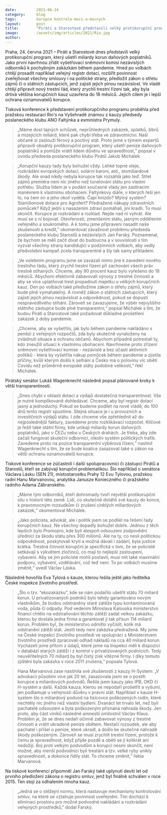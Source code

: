 ```yaml
---
date:         2021-06-24
category:     blog
tags:         korupce kontrola-moci-a-mocnych
layout:       post
title:        "Piráti a Starostové představili velký protikorupční program a konkrétní kroky pro boj s šíbry. Plán ušetří miliardy korun daňových poplatníků"
image:        /assets/img/articles/2021/Rio.jpg
author:       
---
```




Praha, 24. června 2021 – Piráti a Starostové dnes představili velký protikorupční program, který ušetří miliardy korun daňových poplatníků. Jako první navrhnou zřídit vyšetřovací sněmovní komisi nezávislých odborníků k pochybným zakázkám během pandemie. Hned po volbách chtějí prosadit například veřejný registr dotací, rozšířit povinnost zveřejňovat všechny smlouvy i na politické strany, předložit zákon o střetu zájmů či o státních zástupcích, jenž zajistí jejich plnou nezávislost. Ve vládě chtějí připravit nový trestní řád, který zrychlí trestní řízení tak, aby byla drtivá většina korupčních kauz uzavřena do 18 měsíců. Jejich cílem je i lepší ochrana oznamovatelů korupce. 

Tisková konference k představení protikorupčního programu proběhla před pražskou restaurací Rio's na Vyšehradě známou z kauzy předsedy poslaneckého klubu ANO Faltýnka a exministra Prymuly. 

> „Máme dost tajných schůzek, neprůhledných zakázek, úplatků, šíbrů a mizejících miliard, které pak chybí třeba ve zdravotnictví. Naši občané si zaslouží férový a poctivý stát. Proto jsme s týmem expertů připravili obsáhlý protikorupční program, který ušetří peníze daňových poplatníků a pomůže vrátit lidem důvěru ve spravedlnost,“ popsal v úvodu předseda poslaneckého klubu Pirátů Jakub Michálek.

> „Korupční kauzy tady byly bohužel vždy. Lehké topné oleje, rozkrádání evropských dotací, solární baroni, atd., stomiliardové škody. Ale snad nikdy nebyla korupce tak rozsáhlá jako teď. Střet zájmů premiéra není nic jiného než tunelování státu pro vlastní potřebu. Služba lidem je v podání současné vlády jen zastíracím manévrem k vlastnímu obohacení. Faltýnkovy diáře, v kterých řeší jen to, na čem on a jeho okolí vydělá. Čapí hnízdo? Mýtný systém? Stamilionové dotace pro Agrofert? Předražené nákupy zdravotních pomůcek? Když jedni s nasazením zdraví pomáhali, jiní kradli. To musí skončit. Korupce je rozkrádání a rozklad. Nejde nad ní vyhrát. Ale musí se s ní bojovat. Otevřeností, zmenšením státu, jasným oddělením veřejného a soukromého. A k tomu jsme připraveni nasadit naše zkušenosti a kredit,” okomentoval závažnost problému předseda poslaneckého klubu Starostů a nezávislých Jan Farský. Poznamenal, že bychom se měli začít dívat do budoucna a v souvislosti s tím vyzval všechny strany kandidující v podzimních volbách, aby vedly předvolební kampaň zcela transparentně a šly tak samy příkladem.

> „Ve volebním programu jsme se zavázali mimo jiné k zavedení nového trestního řádu, který zrychlí trestní řízení při zachování všech práv trestně stíhaných. Chceme, aby 90 procent kauz bylo vyřešeno do 18 měsíců. Abychom efektivně zabavovali výnosy z trestné činnosti a aby se více uplatňoval trest propadnutí majetku u velkých korupčních kauz. Den po volbách také předložíme zákon o střetu zájmů, který bude plně vymahatelný. A rovněž zákon o státních zástupcích, který zajistí jejich plnou nezávislost a odpovědnost, pokud se dopustí nespravedlivého stíhání. Zároveň se zavazujeme, že výběr nejvyššího státního zástupce bude plně transparentní,“ popsal Michálek s tím, že budou Piráti a Starostové také požadovat důkladné prošetření zakázek z doby pandemie.

> „Chceme, aby se vyšetřilo, jak bylo během pandemie nakládáno s penězi z veřejných rozpočtů, zda byly skutečně vynaloženy na zvládnutí situace a ochranu občanů. Abychom případně potrestali ty, kdo zneužili situaci k vlastnímu obohacení. Navrhneme proto zřízení sněmovní vyšetřovací komise - nezávislé a bez účasti aktivních politiků - která by vyšetřila nákup pomůcek během pandemie a zjistila příčiny, kvůli kterým došlo k selhání a Česko má o polovinu víc obětí Covidu než průměrně evropské státy podobné velikosti,“ řekl Michálek. 

Pirátský senátor Lukáš Wagenknecht následně popsal plánované kroky k větší transparentnosti. 

> „Dnes chybí v oblasti dotací a výdajů dostatečná transparentnost. Vše je nutné komplikovaně dohledávat. Chceme, aby byl registr dotací jasný a jednoduchý. Pokud se budeme podílet na nové vládě, do 100 dnů tento registr spustíme. Stejná situace je i u provozních a investičních výdajů státu. I zde chceme vše zpřehlednit až do nejposlednější faktury, zavedeme proto rozklikávací rozpočet. Klíčové je řešit také státní firmy, kde unikají miliardy korun daňových poplatníků, jako v ČEZu nebo v Českých drahách. Je třeba, aby zde začali fungovat skuteční odborníci, nikoliv systém politických trafik. Zavedeme proto na pozice transparentní výběrová řízení,“ nastínil Wagenknecht s tím, že se bude koalice zasazovat také o zákon na větší ochranu oznamovatelů korupce. 

Tiskové konference se zúčastnili i další spolupracovníci či zástupci Pirátů a Starostů, kteří se zabývají korupční problematikou. Šlo například o senátora Václava Lásku (SEN 21), místostarostku Prahy 12 Evu Tylovou, pražskou radní Hanu Marvanovou, analytika Janusze Konieczného či pražského radního Adama Zábranského. 

> „Máme tým odborníků, kteří dohromady tvoří největší protikorupční sílu v historii této země. Lidi, co skutečně dotáhli své kauzy do konce, k pravomocným rozsudkům či zrušení cinklých miliardových zakázek,“ okomentoval Michálek.

> „Jako policista, advokát, ale i politik jsem se podílel na řešení řady korupčních kauz. Ne všechny dopadly bohužel dobře. Jednou z těch lepších bylo Promopro, kde byli alespoň odsouzeni zodpovědní úředníci za škodu státu přes 300 milionů. Ale na ty, co nesli politickou odpovědnost, poskytovali krytí a možná dávali i zadání, byla justice krátká. Trestná činnost korupční je specifická v tom, že se policisté setkávají s výkvětem zločinců, co mají to nejlepší zastoupení, vybavení. Aby se jim policisté mohli postavit, musí mít také maximální podporu, vybavení, vzdělávání, což teď není. To po volbách musíme změnit,“ uvedl Václav Láska.

Následně hovořila Eva Tylová o kauze, kterou řešila ještě jako ředitelka České inspekce životního prostředí.

> „Šlo o tzv. “ekozakázku”, kde se nám podařilo ušetřit státu 70 miliard korun. U privatizovaných podniků bylo tehdy garantováno novým vlastníkům, že budou odstraněny staré zátěže typu kontaminovaná voda, půda či odpady. Pod vedením Miroslava Kalouska ministerstvo financí chtělo na odstraňování těchto zátěží zadat velkou zakázku, kterou by dostala jedna firma a garantovat jí tak přísun 114 miliard korun. Problém byl, že ministerstvo odmítlo vyčíslit, kolik má odstranění zátěží stát. Jestli tedy není zakázka předražená. My jsme na České inspekci životního prostředí ve spolupráci s Ministerstvem životního prostředí zpracovali odhad nákladů na cca 40 miliard korun. Vycházeli jsme přitom z údajů, které jsme na Inspekci měli k dispozici v databázi starých zátěží i z kontrol v privatizovaných podnicích. Tedy neuvěřitelných 70 miliard by byl čistý zisk vítězné firmy. I díky tomuto zjištění byla zakázka v roce 2011 zrušena,“ popsala Tylová.

> Hana Marvanová zase nastínila své zkušenosti z kauzy H-System: „V advokacii působím více jak 20 let, zasazovala jsem se o postih korupce a miliardových podvodů. Řešila jsem kauzy jako IPB, OKD či H-systém a další. Každá kauza, kterou se nepodaří prošetřit a vyšumí, jen podlamuje u veřejnosti důvěru v právní stát. Například v kauze H-system šlo o miliardový podvod na tisícovce poškozených rodin, které nechtěly nic jiného než vlastní bydlení.  Dvanáct let trvalo let, než byli pachatelé odsouzeni a byla poškozeným přiznána náhrada škody.  Jen proto, aby část viníků následně amnestií omilostnil Václav Klaus. Problém je, že se dnes nedaří účinně zabavovat výnosy z trestné činnosti a vrátit ukradené peníze obětem. Nestačí rozsudek, ale aby pachatel i přišel o peníze, které ukradl, a došlo ke skutečné náhradě škody poškozeným. Zároveň se musí zrychlit trestní řízení, protože k čemu je spravedlnost, když přijde pozdě a oběti se jí kolikrát ani nedožijí. Boj proti velkým podvodům a korupci nesmí skončit, není možné, aby menší podvodníci byli trestáni a tzv. velké ryby unikly spravedlnosti, a dokonce řídily stát. To chceme změnit,“ řekla Marvanová. 

Na tiskové konferenci připomněl Jan Farský také uplynutí devíti let od prvního předložení zákona o registru smluv, jenž byl finálně schválen v roce 2015. Ten stojí za odhalením mnoha kauz. 

> „Jedná se o stěžejní normu, která nastavuje mechanismy kontrolování smluv, na které se vztahuje povinnost uveřejnění. Tím dochází k eliminaci prostoru pro možné podvodné nakládání a rozkrádání veřejných prostředků,” dodal Farský. 


